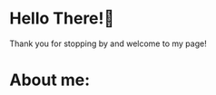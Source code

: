 # Hello There!👋
<div align="center">
<src="[new-game-ahagon-umiko-programming.gif](https://github.com/Starling-codes/starlingcodes/blob/f6e6284b7f15e98ce1240998eb33550035b0a454/new-game-ahagon-umiko-programming.gif)">
</div>
Thank you for stopping by and welcome to my page! 

# About me:



